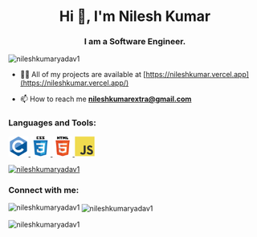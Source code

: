 <h1 align="center">Hi 👋, I'm Nilesh Kumar</h1>
<h3 align="center">I am a Software Engineer.</h3>

<p align="left"> <img src="https://komarev.com/ghpvc/?username=nileshkumaryadav1&label=Profile%20views&color=0e75b6&style=flat" alt="nileshkumaryadav1" /> </p>

- 👨‍💻 All of my projects are available at [https://nileshkumar.vercel.app](https://nileshkumar.vercel.app/)

- 📫 How to reach me **nileshkumarextra@gmail.com**

<p align="left">
</p>
<h3 align="left">Languages and Tools:</h3>
<p align="left"> <a href="https://www.cprogramming.com/" target="_blank" rel="noreferrer"> <img src="https://raw.githubusercontent.com/devicons/devicon/master/icons/c/c-original.svg" alt="c" width="40" height="40"/> </a> <a href="https://www.w3schools.com/css/" target="_blank" rel="noreferrer"> <img src="https://raw.githubusercontent.com/devicons/devicon/master/icons/css3/css3-original-wordmark.svg" alt="css3" width="40" height="40"/> </a> <a href="https://www.w3.org/html/" target="_blank" rel="noreferrer"> <img src="https://raw.githubusercontent.com/devicons/devicon/master/icons/html5/html5-original-wordmark.svg" alt="html5" width="40" height="40"/> </a> <a href="https://developer.mozilla.org/en-US/docs/Web/JavaScript" target="_blank" rel="noreferrer"> <img src="https://raw.githubusercontent.com/devicons/devicon/master/icons/javascript/javascript-original.svg" alt="javascript" width="40" height="40"/> </a> </p>


<p align="left"> <a href="https://github.com/ryo-ma/github-profile-trophy"><img src="https://github-profile-trophy.vercel.app/?username=nileshkumaryadav1" alt="nileshkumaryadav1" /></a> </p>

<h3 align="left">Connect with me:</h3>
<p align="left">
</p>

<p><img align="left" src="https://github-readme-stats.vercel.app/api/top-langs?username=nileshkumaryadav1&show_icons=true&locale=en&layout=compact" alt="nileshkumaryadav1" /></p>

<p>&nbsp;<img align="center" src="https://github-readme-stats.vercel.app/api?username=nileshkumaryadav1&show_icons=true&locale=en" alt="nileshkumaryadav1" /></p>

<p><img align="center" src="https://github-readme-streak-stats.herokuapp.com/?user=nileshkumaryadav1&" alt="nileshkumaryadav1" /></p>
